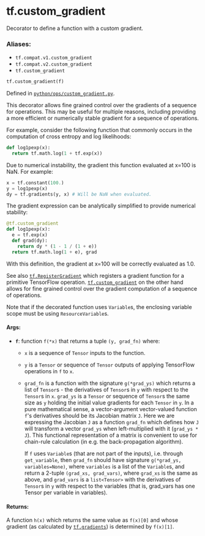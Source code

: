 <div itemscope itemtype="http://developers.google.com/ReferenceObject">
<meta itemprop="name" content="tf.custom_gradient" />
<meta itemprop="path" content="Stable" />
</div>

# tf.custom_gradient

Decorator to define a function with a custom gradient.

### Aliases:

* `tf.compat.v1.custom_gradient`
* `tf.compat.v2.custom_gradient`
* `tf.custom_gradient`

``` python
tf.custom_gradient(f)
```



Defined in [`python/ops/custom_gradient.py`](/code/stable/tensorflow/python/ops/custom_gradient.py).

<!-- Placeholder for "Used in" -->

This decorator allows fine grained control over the gradients of a sequence
for operations.  This may be useful for multiple reasons, including providing
a more efficient or numerically stable gradient for a sequence of operations.

For example, consider the following function that commonly occurs in the
computation of cross entropy and log likelihoods:

```python
def log1pexp(x):
  return tf.math.log(1 + tf.exp(x))
```

Due to numerical instability, the gradient this function evaluated at x=100 is
NaN.  For example:

```python
x = tf.constant(100.)
y = log1pexp(x)
dy = tf.gradients(y, x) # Will be NaN when evaluated.
```

The gradient expression can be analytically simplified to provide numerical
stability:

```python
@tf.custom_gradient
def log1pexp(x):
  e = tf.exp(x)
  def grad(dy):
    return dy * (1 - 1 / (1 + e))
  return tf.math.log(1 + e), grad
```

With this definition, the gradient at x=100 will be correctly evaluated as
1.0.

See also <a href="../tf/RegisterGradient.md"><code>tf.RegisterGradient</code></a> which registers a gradient function for a
primitive TensorFlow operation. <a href="../tf/custom_gradient.md"><code>tf.custom_gradient</code></a> on the other hand allows
for fine grained control over the gradient computation of a sequence of
operations.

Note that if the decorated function uses `Variable`s, the enclosing variable
scope must be using `ResourceVariable`s.

#### Args:


* <b>`f`</b>: function `f(*x)` that returns a tuple `(y, grad_fn)` where:
   - `x` is a sequence of `Tensor` inputs to the function.
   - `y` is a `Tensor` or sequence of `Tensor` outputs of applying
     TensorFlow operations in `f` to `x`.
   - `grad_fn` is a function with the signature `g(*grad_ys)` which returns
     a list of `Tensor`s - the derivatives of `Tensor`s in `y` with respect
     to the `Tensor`s in `x`.  `grad_ys` is a `Tensor` or sequence of
     `Tensor`s the same size as `y` holding the initial value gradients for
     each `Tensor` in `y`. In a pure mathematical sense, a vector-argument
     vector-valued function `f`'s derivatives should be its Jacobian matrix
     `J`. Here we are expressing the Jacobian `J` as a function `grad_fn`
     which defines how `J` will transform a vector `grad_ys` when
     left-multiplied with it (`grad_ys * J`). This functional representation
     of a matrix is convenient to use for chain-rule calculation
     (in e.g. the back-propagation algorithm).

     If `f` uses `Variable`s (that are not part of the
     inputs), i.e. through `get_variable`, then `grad_fn` should have
     signature `g(*grad_ys, variables=None)`, where `variables` is a list of
     the `Variable`s, and return a 2-tuple `(grad_xs, grad_vars)`, where
     `grad_xs` is the same as above, and `grad_vars` is a `list<Tensor>`
     with the derivatives of `Tensor`s in `y` with respect to the variables
     (that is, grad_vars has one Tensor per variable in variables).


#### Returns:

A function `h(x)` which returns the same value as `f(x)[0]` and whose
gradient (as calculated by <a href="../tf/gradients.md"><code>tf.gradients</code></a>) is determined by `f(x)[1]`.
